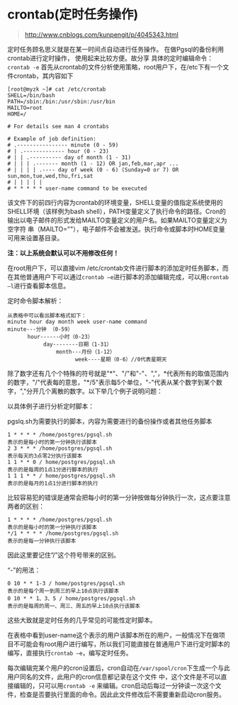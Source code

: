 # crontab(定时任务操作)

> http://www.cnblogs.com/kunpengit/p/4045343.html

定时任务顾名思义就是在某一时间点自动进行任务操作。
在做Pgsql的备份利用crontab进行定时操作， 使用起来比较方便。故分享
具体的定时编辑命令：`crontab -e`
首先从crontab的文件分析使用策略，root用户下，在/etc下有一个文件crontab，其内容如下
```
[root@myzk ~]# cat /etc/crontab
SHELL=/bin/bash
PATH=/sbin:/bin:/usr/sbin:/usr/bin
MAILTO=root
HOME=/

# For details see man 4 crontabs

# Example of job definition:
# .---------------- minute (0 - 59)
# | .------------- hour (0 - 23)
# | | .---------- day of month (1 - 31)
# | | | .------- month (1 - 12) OR jan,feb,mar,apr ...
# | | | | .---- day of week (0 - 6) (Sunday=0 or 7) OR sun,mon,tue,wed,thu,fri,sat
# | | | | |
# * * * * * user-name command to be executed
```
该文件下的前四行内容为crontab的环境变量，SHELL变量的值指定系统使用的SHELL环境（该样例为bash shell），PATH变量定义了执行命令的路径。Cron的输出以电子邮件的形式发给MAILTO变量定义的用户名。如果MAILTO变量定义为空字符 串（MAILTO=""），电子邮件不会被发送。执行命令或脚本时HOME变量可用来设置基目录。

**注：以上系统会默认可以不用修改任何！**

在root用户下，可以直接vim /etc/crontab文件进行脚本的添加定时任务脚本，而在其他普通用户下可以通过`crontab –e`进行脚本的添加编辑完成，可以用`crontab –l`进行查看脚本信息。

定时命令脚本解析：
```
从表格中可以看出脚本格式如下：
minute hour day month week user-name command
minute---分钟 （0-59）
　　   hour------小时（0-23）
　　        day--------日期（1-31）
　　            month---月份（1-12）
　　                  week----星期（0-6）//0代表星期天
```
除了数字还有几个个特殊的符号就是"*"、"/"和"-"、","，\*代表所有的取值范围内的数字，"/"代表每的意思，"\*/5"表示每5个单位，"-"代表从某个数字到某个数字，","分开几个离散的数字。以下举几个例子说明问题：

以具体例子进行分析定时脚本：

pgslq.sh为需要执行的脚本，内容为需要进行的备份操作或者其他任务脚本
```
1 * * * * /home/postgres/pgsql.sh
表示的是每小时的第一分钟执行该脚本
2 3 * * * /home/postgres/pgsql.sh
表示每天的3点零2分执行该脚本
1 1 * * 0 / home/postgres/pgsql.sh
表示的是每周的1点1分进行脚本的执行
1 1 1 * * / home/postgres/pgsql.sh
表示的是每月的1点1分进行脚本的执行
```
比较容易犯的错误是通常会把每小时的第一分钟按做每分钟执行一次，这点要注意两者的区别：
```
1 * * * * /home/postgres/pgsql.sh
表示的是每小时的第一分钟执行该脚本
*/1 * * * * /home/postgres/pgsql.sh
表示的是每一分钟执行该脚本
```
因此这里要记住”/”这个符号带来的区别。

“-”的用法：
```
0 10 * * 1-3 / home/postgres/pgsql.sh
表示的是每个周一到周三的早上10点执行该脚本
0 10 * * 1、3、5 / home/postgres/pgsql.sh
表示的是每周的周一、周三、周五的早上10点执行该脚本
```
这些大致就是定时任务的几乎常见的可能性定时脚本。

在表格中看到user-name这个表示的用户该脚本所在的用户，一般情况下在做项目不可能会有root用户进行编写，所以我们可能直接在普通用户下进行定时脚本的编写，直接执行`crontab –e`，编写定时任务。

每次编辑完某个用户的cron设置后，cron自动在`/var/spool/cron`下生成一个与此用户同名的文件，此用户的cron信息都记录在这个文件 中，这个文件是不可以直接编辑的，只可以用`crontab -e` 来编辑。cron启动后每过一分钟读一次这个文件，检查是否要执行里面的命令。因此此文件修改后不需要重新启动cron服务。